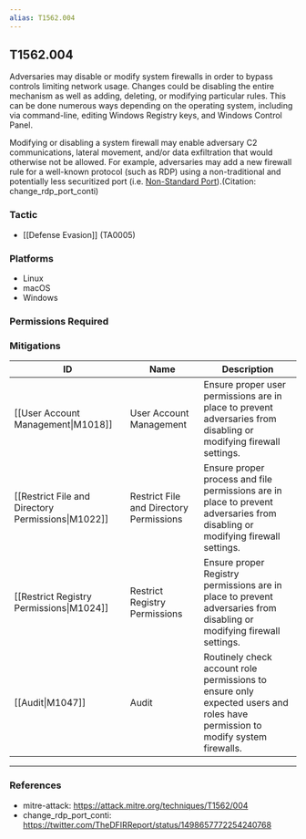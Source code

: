 ```yaml
---
alias: T1562.004
---
```


## T1562.004

Adversaries may disable or modify system firewalls in order to bypass controls limiting network usage. Changes could be disabling the entire mechanism as well as adding, deleting, or modifying particular rules. This can be done numerous ways depending on the operating system, including via command-line, editing Windows Registry keys, and Windows Control Panel.

Modifying or disabling a system firewall may enable adversary C2 communications, lateral movement, and/or data exfiltration that would otherwise not be allowed. For example, adversaries may add a new firewall rule for a well-known protocol (such as RDP) using a non-traditional and potentially less securitized port (i.e. [Non-Standard Port](https://attack.mitre.org/techniques/T1571)).(Citation: change_rdp_port_conti)


### Tactic
- [[Defense Evasion]] (TA0005)

### Platforms
- Linux
- macOS
- Windows

### Permissions Required

### Mitigations

| ID | Name | Description |
| --- | --- | --- |
| [[User Account Management\|M1018]] | User Account Management | Ensure proper user permissions are in place to prevent adversaries from disabling or modifying firewall settings. |
| [[Restrict File and Directory Permissions\|M1022]] | Restrict File and Directory Permissions | Ensure proper process and file permissions are in place to prevent adversaries from disabling or modifying firewall settings. |
| [[Restrict Registry Permissions\|M1024]] | Restrict Registry Permissions | Ensure proper Registry permissions are in place to prevent adversaries from disabling or modifying firewall settings. |
| [[Audit\|M1047]] | Audit | Routinely check account role permissions to ensure only expected users and roles have permission to modify system firewalls. |


---
### References

- mitre-attack: https://attack.mitre.org/techniques/T1562/004
- change_rdp_port_conti: https://twitter.com/TheDFIRReport/status/1498657772254240768
